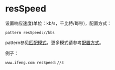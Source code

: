# resSpeed

设置响应速度(单位：kb/s，千比特/每秒)，配置方式：

	pattern resSpeed://kbs
	
pattern参见[匹配模式](../pattern.html)，更多模式请参考[配置方式](../mode.html)。

例子：

	www.ifeng.com resSpeed://3
